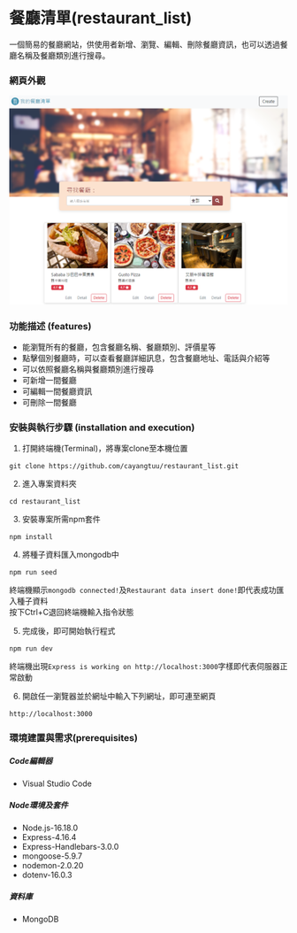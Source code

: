 # 餐廳清單(restaurant_list)
一個簡易的餐廳網站，供使用者新增、瀏覽、編輯、刪除餐廳資訊，也可以透過餐廳名稱及餐廳類別進行搜尋。

### 網頁外觀
![image](https://github.com/cayangtuu/restaurant_list/blob/main/public/photo/%E9%A4%90%E5%BB%B3%E5%B0%81%E9%9D%A2V2.PNG)

### 功能描述 (features)
- 能瀏覽所有的餐廳，包含餐廳名稱、餐廳類別、評價星等
- 點擊個別餐廳時，可以查看餐廳詳細訊息，包含餐廳地址、電話與介紹等
- 可以依照餐廳名稱與餐廳類別進行搜尋
- 可新增一間餐廳
- 可編輯一間餐廳資訊
- 可刪除一間餐廳

### 安裝與執行步驟 (installation and execution)
1. 打開終端機(Terminal)，將專案clone至本機位置
```
git clone https://github.com/cayangtuu/restaurant_list.git
```
2. 進入專案資料夾
```
cd restaurant_list
```
3. 安裝專案所需npm套件
```
npm install
```
4. 將種子資料匯入mongodb中
```
npm run seed
```
終端機顯示```mongodb connected!```及```Restaurant data insert done!```即代表成功匯入種子資料  
按下Ctrl+C退回終端機輸入指令狀態

5. 完成後，即可開始執行程式
```
npm run dev
```
終端機出現```Express is working on http://localhost:3000```字樣即代表伺服器正常啟動

6. 開啟任一瀏覽器並於網址中輸入下列網址，即可連至網頁
```
http://localhost:3000
```

### 環境建置與需求(prerequisites)
##### Code編輯器
- Visual Studio Code
##### Node環境及套件
- Node.js-16.18.0
- Express-4.16.4
- Express-Handlebars-3.0.0
- mongoose-5.9.7
- nodemon-2.0.20
- dotenv-16.0.3
##### 資料庫
- MongoDB
